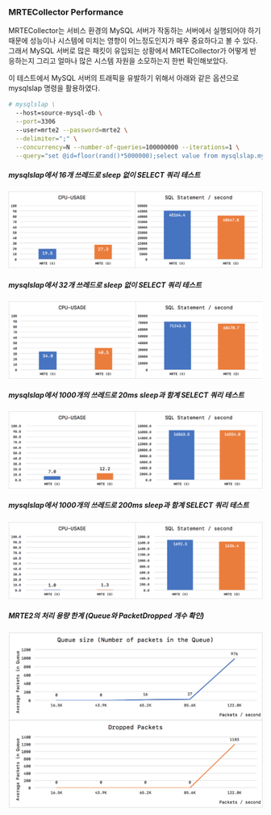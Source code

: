 ### MRTECollector Performance
MRTECollector는 서비스 환경의 MySQL 서버가 작동하는 서버에서 실행되어야 하기 때문에 성능이나 시스템에 미치는 영향이 어느정도인지가 매우 중요하다고 볼 수 있다. 그래서 MySQL 서버로 많은 패킷이 유입되는 상황에서 MRTECollector가 어떻게 반응하는지 그리고 얼마나 많은 시스템 자원을 소모하는지 한번 확인해보았다.

이 테스트에서 MySQL 서버의 트래픽을 유발하기 위해서 아래와 같은 옵션으로 mysqlslap 명령을 활용하였다.
```bash
# mysqlslap \
  --host=source-mysql-db \
  --port=3306 
  --user=mrte2 --password=mrte2 \
  --delimiter=";" \
  --concurrency=N --number-of-queries=100000000 --iterations=1 \
  --query="set @id=floor(rand()*5000000);select value from mysqlslap.mysqlslap where id=@id;"
```

##### mysqlslap에서 16개 쓰레드로 sleep 없이 SELECT 쿼리 테스트
![16Thread-NoSleep](resource/16Thread-NoSleep.png "16Thread-NoSleep")

##### mysqlslap에서 32개 쓰레드로 sleep 없이 SELECT 쿼리 테스트
![32Thread-NoSleep](resource/32Thread-NoSleep.png "32Thread-NoSleep")

##### mysqlslap에서 1000개의 쓰레드로 20ms sleep과 함계 SELECT 쿼리 테스트
![1000Thread-Sleep20ms](resource/1000Thread-Sleep20ms.png "1000Thread-Sleep20ms")

##### mysqlslap에서 1000개의 쓰레드로 200ms sleep과 함계 SELECT 쿼리 테스트
![1000Thread-Sleep200ms](resource/1000Thread-Sleep200ms.png "1000Thread-Sleep200ms")

##### MRTE2의 처리 용량 한계 (Queue와 PacketDropped 개수 확인)
![QueueUsage_PacketDropped](resource/QueueUsage_PacketDropped.png "QueueUsage_PacketDropped")
